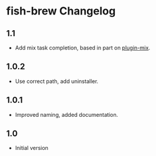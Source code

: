 # fish-brew Changelog

## 1.1

* Add mix task completion, based in part on [plugin-mix][].

## 1.0.2

* Use correct path, add uninstaller.

## 1.0.1

* Improved naming, added documentation.

## 1.0

* Initial version

[plugin-mix]: https://github.com/belltoy/plugin-mix
